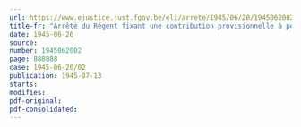 ```yaml
---
url: https://www.ejustice.just.fgov.be/eli/arrete/1945/06/20/1945062002/justel
title-fr: "Arrêté du Régent fixant une contribution provisionnelle à percevoir par le Conseil professionnel de l'Industrie des Métaux non ferreux"
date: 1945-06-20
source:
number: 1945062002
page: 888888
case: 1945-06-20/02
publication: 1945-07-13
starts:
modifies:
pdf-original:
pdf-consolidated:
---
```


